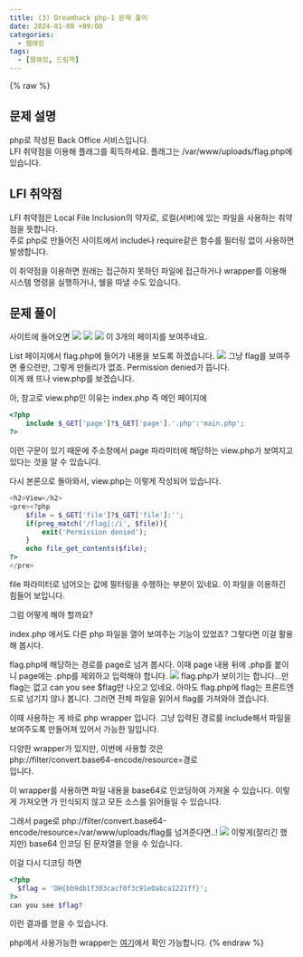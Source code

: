 ```yaml
---
title: (3) Dreamhack php-1 문제 풀이
date: 2024-01-08 +09:00
categories:
  - 웹해킹
tags:
  - [웹해킹, 드림핵]
---
```

{% raw %}
## 문제 설명
php로 작성된 Back Office 서비스입니다.  
LFI 취약점을 이용해 플래그를 획득하세요. 플래그는 /var/www/uploads/flag.php에 있습니다.

## LFI 취약점
LFI 취약점은 Local File Inclusion의 약자로, 로컬(서버)에 있는 파일을 사용하는 취약점을 뜻합니다.  
주로 php로 만들어진 사이트에서 include나 require같은 함수를 필터링 없이 사용하면 발생합니다.  

이 취약점을 이용하면 원래는 접근하지 못하던 파일에 접근하거나 wrapper를 이용해 시스템 명령을 실행하거나, 쉘을 따낼 수도 있습니다.

## 문제 풀이
사이트에 들어오면
![](http://kyuyeop.github.io/assets/img/post/3/1.png)
![](http://kyuyeop.github.io/assets/img/post/3/2.png)
![](http://kyuyeop.github.io/assets/img/post/3/3.png)
이 3개의 페이지를 보여주네요.  

List 페이지에서 flag.php에 들어가 내용을 보도록 하겠습니다.
![](http://kyuyeop.github.io/assets/img/post/3/4.png)
그냥 flag를 보여주면 좋으련만, 그렇게 만들리가 없죠. Permission denied가 뜹니다.  
이게 왜 뜨나 view.php를 보겠습니다.  

아, 참고로 view.php인 이유는 index.php 즉 메인 페이지에
```php
<?php
    include $_GET['page']?$_GET['page'].'.php':'main.php';
?>
```
이런 구문이 있기 때문에 주소창에서 page 파라미터에 해당하는 view.php가 보여지고 있다는 것을 알 수 있습니다.  

다시 본론으로 돌아와서, view.php는 이렇게 작성되어 있습니다.
```php
<h2>View</h2>
<pre><?php
    $file = $_GET['file']?$_GET['file']:'';
    if(preg_match('/flag|:/i', $file)){
        exit('Permission denied');
    }
    echo file_get_contents($file);
?>
</pre>
```
file 파라미터로 넘어오는 값에 필터링을 수행하는 부분이 있네요. 이 파일을 이용하긴 힘들어 보입니다.  

그럼 어떻게 해야 할까요?  

index.php 에서도 다른 php 파일을 열어 보여주는 기능이 있었죠? 그렇다면 이걸 활용해 봅시다.

flag.php에 해당하는 경로를 page로 넘겨 봅시다. 이때 page 내용 뒤에 .php를 붙이니 page에는 .php를 제외하고 입력해야 합니다.
![](http://kyuyeop.github.io/assets/img/post/3/5.png)
flag.php가 보이기는 합니다...만 flag는 없고 can you see $flag만 나오고 있네요. 아마도 flag.php에 flag는 프론트엔드로 넘기지 않나 봅니다. 그러면 전체 파일을 읽어서 flag를 가져와야 겠습니다.  
  
이때 사용하는 게 바로 php wrapper 입니다. 그냥 입력된 경로를 include해서 파일을 보여주도록 만들어져 있어서 가능한 일입니다.  

다양한 wrapper가 있지만, 이번에 사용할 것은  
php://filter/convert.base64-encode/resource=경로  
입니다.  

이 wrapper를 사용하면 파일 내용을 base64로 인코딩하여 가져올 수 있습니다. 이렇게 가져오면 <?php ?>가 인식되지 않고 모든 소스를 읽어들일 수 있습니다.  

그래서 page로 php://filter/convert.base64-encode/resource=/var/www/uploads/flag를 넘겨준다면..!
![](http://kyuyeop.github.io/assets/img/post/3/6.png)
이렇게(잘리긴 했지만) base64 인코딩 된 문자열을 얻을 수 있습니다.  

이걸 다시 디코딩 하면
```php
<?php
  $flag = 'DH{bb9db1f303cacf0f3c91e0abca1221ff}';
?>
can you see $flag?
```
이런 결과를 얻을 수 있습니다.  
  
php에서 사용가능한 wrapper는 [여기](https://www.php.net/manual/en/wrappers.php)에서 확인 가능합니다.
{% endraw %}